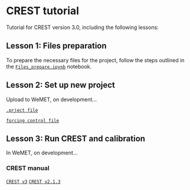 # CREST tutorial
Tutorial for CREST version 3.0, including the following lessons:

## Lesson 1: Files preparation

To prepare the necessary files for the project, follow the steps outlined in the [`Files_prepare.ipynb`](./Files_prepare.ipynb) notebook.

## Lesson 2: Set up new project

Upload to WeMET, on development...

[`.prject file`](./control_file_template/project_file.md)

[`forcing control file`](./control_file_template/forcing_control_file.md)

## Lesson 3: Run CREST and calibration

In WeMET, on development...


### CREST manual
[`CREST v3`](./manual/CREST_User_Manual_v3.pdf)
[`CREST v2.1.3`](./manual/CREST_User_Manual_v2_1_3.pdf)
